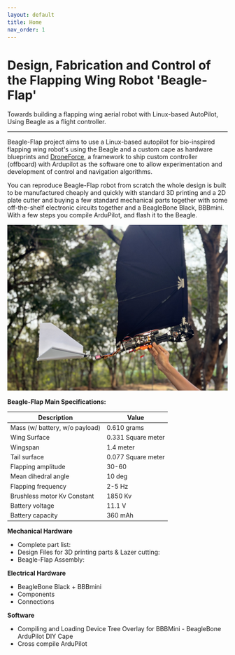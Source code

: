 ```yaml
---
layout: default
title: Home
nav_order: 1
---
```

# **Design, Fabrication and Control of the Flapping Wing Robot 'Beagle-Flap'**
Towards building a flapping wing aerial robot with Linux-based AutoPilot, Using Beagle as a flight controller.

---

Beagle-Flap project aims to use a Linux-based autopilot for bio-inspired flapping wing robot's using the Beagle and a custom cape as hardware blueprints and [DroneForce](https://dfautopilot.com/), a framework to ship custom controller (offboard) with Ardupilot as the software one to allow experimentation and development of control and navigation algorithms.

You can reproduce Beagle-Flap robot from scratch the whole design is built to be manufactured cheaply and quickly with standard 3D printing and a 2D plate cutter and buying a few standard mechanical parts together with some off-the-shelf electronic circuits together and a BeagleBone Black, BBBmini. With a few steps you compile ArduPilot, and flash it to the Beagle. 

![Beagle Flap](/assets/images/beagleflap-cover.jpg)


**Beagle-Flap Main Specifications:**

| Description | Value | 
| --- | --- | 
| Mass (w/ battery, w/o payload) | 0.610 grams | 
| Wing Surface | 0.331 Square meter | 
| Wingspan | 1.4 meter | 
| Tail surface | 0.077 Square meter | 
| Flapping amplitude | 30-60 | 
| Mean dihedral angle | 10 deg | 
| Flapping frequency | 2-5 Hz | 
| Brushless motor Kv Constant | 1850 Kv |
| Battery voltage | 11.1 V | 
| Battery capacity | 360 mAh | 

**Mechanical Hardware**

 - Complete part list: 
 - Design Files for 3D printing parts & Lazer cutting: 
 - Beagle-Flap Assembly: 

**Electrical Hardware**

 - BeagleBone Black + BBBmini
 - Components
 - Connections

**Software**
- Compiling and Loading Device Tree Overlay for BBBMini - BeagleBone ArduPilot DIY Cape
- Cross compile ArduPilot  






 


